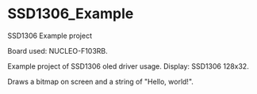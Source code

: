 # SSD1306_Example
SSD1306 Example project

Board used: NUCLEO-F103RB.

Example project of SSD1306 oled driver usage.
Display: SSD1306 128x32.

Draws a bitmap on screen and a string of "Hello, world!".
